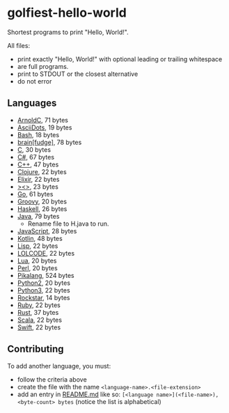 # golfiest-hello-world

Shortest programs to print "Hello, World!".

All files:
- print exactly "Hello, World!" with optional leading or trailing whitespace
- are full programs.
- print to STDOUT or the closest alternative
- do not error

## Languages

- [ArnoldC](ArnoldC.arnoldc), 71 bytes
- [AsciiDots](asciidots.dot), 19 bytes
- [Bash](Bash.sh), 18 bytes
- [brain[fudge]](brain[fudge].b), 78 bytes
- [C](C.c), 30 bytes
- [C#](C#.cs), 67 bytes
- [C++](C++.cpp), 47 bytes
- [Clojure](Clojure.clj), 22 bytes
- [Elixir](Elixir.ex), 22 bytes
- [><>](><>.><>), 23 bytes
- [Go](Go.go), 61 bytes
- [Groovy](Groovy.groovy), 20 bytes
- [Haskell](Haskell.hs), 26 bytes
- [Java](Java.java), 79 bytes
    - Rename file to H.java to run.
- [JavaScript](JavaScript.js), 28 bytes
- [Kotlin](Kotlin.kt), 48 bytes
- [Lisp](Lisp.lisp), 22 bytes
- [LOLCODE](LOLCODE.lol), 22 bytes
- [Lua](Lua.lua), 20 bytes
- [Perl](Perl.pl), 20 bytes
- [Pikalang](pikalang.pokeball), 524 bytes
- [Python2](Python2.py), 20 bytes
- [Python3](Python3.py), 22 bytes
- [Rockstar](Rockstar.rock), 14 bytes
- [Ruby](Ruby.rb), 22 bytes
- [Rust](Rust.rs), 37 bytes
- [Scala](Scala.sc), 22 bytes
- [Swift](Swift.swift), 22 bytes

## Contributing

To add another language, you must:
- follow the criteria above
- create the file with the name `<language-name>.<file-extension>`
- add an entry in [README.md](README.md) like so: `[<language name>](<file-name>), <byte-count> bytes` (notice the list is alphabetical)
